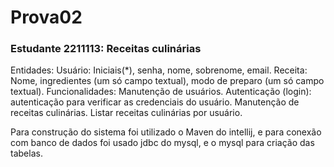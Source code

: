 # Prova02

### Estudante 2211113: Receitas culinárias

Entidades:
Usuário: Iniciais(*), senha, nome, sobrenome, email.
Receita: Nome, ingredientes (um só campo textual), modo de preparo (um só campo textual).
Funcionalidades:
Manutenção de usuários.
Autenticação (login): autenticação para verificar as credenciais do usuário.
Manutenção de receitas culinárias.
Listar receitas culinárias por usuário.

Para construção do sistema foi utilizado o Maven do intellij, e para conexão com banco de dados foi usado jdbc do mysql, e o mysql para criação das tabelas.
